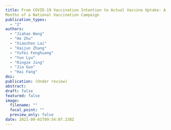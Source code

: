 ```yaml
---
title: From COVID-19 Vaccination Intention to Actual Vaccine Uptake: A Longitudinal Study Among Chinese Adults After Six
Months of a National Vaccination Campaign
publication_types:
  - "2"
authors:
  - "Jiahao Wang"
  - "He Zhu" 
  - "Xiaozhen Lai"
  - "Haijun Zhang"
  - "Yufei Fenghuang"
  - "Yun Lyu"
  - "Ringze Jing"
  - "Jia Guo"
  - "Hai Fang"
doi: 
publication: (Under review)
abstract: 
draft: false
featured: false
image:
  filename: ""
  focal_point: ""
  preview_only: false
date: 2021-09-01T09:54:07.238Z
---
```

